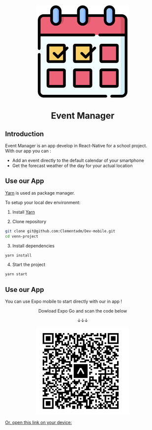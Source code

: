 <p align="center">
  <img
    width="300px"
    src="assets/icon.png"
    alt="App Logo" />
</p>

<h1 align="center">Event Manager</h1>

## Introduction

Event Manager is an app develop in React-Native for a school project.  
With our app you can :

- Add an event directly to the default calendar of your smartphone
- Get the forecast weather of the day for your actual location

## Use our App

[Yarn](https://classic.yarnpkg.com/en/docs/cli/) is used as package manager.

To setup your local dev environment:

1. Install [Yarn](https://classic.yarnpkg.com/en/docs/install)

2. Clone repository

```sh
git clone git@github.com:Clementadm/Dev-mobile.git
cd venn-project
```

3. Install dependencies

```sh
yarn install
```

4. Start the project

```sh
yarn start
```

## Use our App

You can use Expo mobile to start directly with our in app !

<p align="center">Dowload Expo Go and scan the code below</p>
<p align="center">↓↓↓</p>
<p align="center">
  <img
    width="300px"
    src="doc/QRCode Expo.jpg"
    alt="QRCODE" />
</p>

[Or, open this link on your device:](exp://exp.host/@cadm972/eventmanager-weather?release-channel=default)
